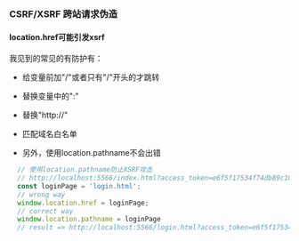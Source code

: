 ### CSRF/XSRF 跨站请求伪造


#### location.href可能引发xsrf
我见到的常见的有防护有：

- 给变量前加"/"或者只有"/"开头的才跳转
- 替换变量中的":"
- 替换"http://"
- 匹配域名白名单

- 另外，使用location.pathname不会出错
``` js
  // 使用location.pathname防止XSRF攻击
  // http://localhost:5566/index.html?access_token=e6f5f17534f74db89c1048f4d3888888#
  const loginPage = 'login.html';
  // wrong way
  window.location.href = loginPage;
  // correct way
  window.location.pathname = loginPage
  // result => http://localhost:5566/login.html?access_token=e6f5f17534f74db89c1048f4d3888888#
```

